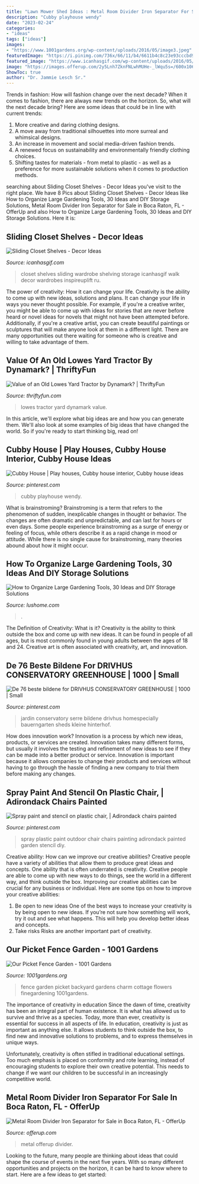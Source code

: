 ```yaml
---
title: "Lawn Mower Shed Ideas : Metal Room Divider Iron Separator For Sale In Boca Raton, Fl"
description: "Cubby playhouse wendy"
date: "2023-02-24"
categories:
- "ideas"
tags: ["ideas"]
images:
- "https://www.1001gardens.org/wp-content/uploads/2016/05/image3.jpeg"
featuredImage: "https://i.pinimg.com/736x/66/11/b4/6611b4c8c23e93cccbd93838996bc3d0--outdoor-ideas-spray.jpg"
featured_image: "https://www.icanhasgif.com/wp-content/uploads/2016/05/Sliding-Closet-Shelves-705x1024.jpg"
image: "https://images.offerup.com/2y5Lnh7ZknFNLwhMUHe-_lWqu5s=/600x1066/36f3/36f3d2b5885d49feac59fa15f050019f.jpg"
ShowToc: true
author: "Dr. Jammie Lesch Sr."
---
```



Trends in fashion: How will fashion change over the next decade?
When it comes to fashion, there are always new trends on the horizon. So, what will the next decade bring? Here are some ideas that could be in line with current trends: 
1. More creative and daring clothing designs.
2. A move away from traditional silhouettes into more surreal and whimsical designs.
3. An increase in movement and social media-driven fashion trends.
4. A renewed focus on sustainability and environmentally friendly clothing choices. 
5. Shifting tastes for materials - from metal to plastic - as well as a preference for more sustainable solutions when it comes to production methods.

	

		
searching about Sliding Closet Shelves - Decor Ideas you've visit to the right place. We have 8 Pics about Sliding Closet Shelves - Decor Ideas like How to Organize Large Gardening Tools, 30 Ideas and DIY Storage Solutions, Metal Room Divider Iron Separator for Sale in Boca Raton, FL - OfferUp and also How to Organize Large Gardening Tools, 30 Ideas and DIY Storage Solutions. Here it is:
		
    
## Sliding Closet Shelves - Decor Ideas

<img loading=lazy src="https://www.icanhasgif.com/wp-content/uploads/2016/05/Sliding-Closet-Shelves-705x1024.jpg" onerror="this.onerror=null;this.src='https://tse3.mm.bing.net/th?id=OIP.H3N8w3r_bc8ZqEng38XSnwHaKw&amp;pid=15.1';" alt="Sliding Closet Shelves - Decor Ideas">

_Source: icanhasgif.com_

>closet shelves sliding wardrobe shelving storage icanhasgif walk decor wardrobes inspireuplift ru. 

	

The power of creativity: How it can change your life.
Creativity is the ability to come up with new ideas, solutions and plans. It can change your life in ways you never thought possible. For example, if you're a creative writer, you might be able to come up with ideas for stories that are never before heard or novel ideas for novels that might not have been attempted before. Additionally, if you're a creative artist, you can create beautiful paintings or sculptures that will make anyone look at them in a different light. There are many opportunities out there waiting for someone who is creative and willing to take advantage of them.

    
## Value Of An Old Lowes Yard Tractor By Dynamark? | ThriftyFun

<img loading=lazy src="https://img.thrfun.com/img/208/638/value_of_an_old_lowes_yard_tractor_by_dynamark_fancy8.jpg" onerror="this.onerror=null;this.src='https://tse2.mm.bing.net/th?id=OIP.Y0CXVx1X4l6dGx5IjYaGnwHaNG&amp;pid=15.1';" alt="Value of an Old Lowes Yard Tractor by Dynamark? | ThriftyFun">

_Source: thriftyfun.com_

>lowes tractor yard dynamark value. 

	

In this article, we'll explore what big ideas are and how you can generate them. We'll also look at some examples of big ideas that have changed the world. So if you're ready to start thinking big, read on!

    
## Cubby House | Play Houses, Cubby House Interior, Cubby House Ideas

<img loading=lazy src="https://i.pinimg.com/736x/b0/b4/b8/b0b4b8a379fea1219044936af3caca8b.jpg" onerror="this.onerror=null;this.src='https://tse4.mm.bing.net/th?id=OIP.HTOfMYUkHMLu-WL42LXSsQHaJ3&amp;pid=15.1';" alt="Cubby House | Play houses, Cubby house interior, Cubby house ideas">

_Source: pinterest.com_

>cubby playhouse wendy. 

	

What is brainstroming?
Brainstroming is a term that refers to the phenomenon of sudden, inexplicable changes in thought or behavior. The changes are often dramatic and unpredictable, and can last for hours or even days. Some people experience brainstroming as a surge of energy or feeling of focus, while others describe it as a rapid change in mood or attitude. While there is no single cause for brainstroming, many theories abound about how it might occur.

    
## How To Organize Large Gardening Tools, 30 Ideas And DIY Storage Solutions

<img loading=lazy src="https://www.lushome.com/wp-content/uploads/2020/01/storage-ideas-gadening-tools-11.jpg" onerror="this.onerror=null;this.src='https://tse2.mm.bing.net/th?id=OIP.1GGCyq0UV2ovxBIfGfxOiwHaJ3&amp;pid=15.1';" alt="How to Organize Large Gardening Tools, 30 Ideas and DIY Storage Solutions">

_Source: lushome.com_

>. 

	

The Definition of Creativity: What is it?
Creativity is the ability to think outside the box and come up with new ideas. It can be found in people of all ages, but is most commonly found in young adults between the ages of 18 and 24. Creative art is often associated with creativity, art, and innovation.

    
## De 76 Beste Bildene For DRIVHUS CONSERVATORY GREENHOUSE | 1000 | Small

<img loading=lazy src="https://i.pinimg.com/736x/31/b3/bc/31b3bc3320d2aa4c2f3b2c5571681fbc.jpg" onerror="this.onerror=null;this.src='https://tse4.mm.bing.net/th?id=OIP.0QoTrA9ariaHQBwJ7mW8-gHaKM&amp;pid=15.1';" alt="De 76 beste bildene for DRIVHUS CONSERVATORY GREENHOUSE | 1000 | Small">

_Source: pinterest.com_

>jardin conservatory serre bildene drivhus homespecially bauerngarten sheds kleine hinterhof. 

	

How does innovation work?
Innovation is a process by which new ideas, products, or services are created. Innovation takes many different forms, but usually it involves the testing and refinement of new ideas to see if they can be made into a better product or service. Innovation is important because it allows companies to change their products and services without having to go through the hassle of finding a new company to trial them before making any changes.

    
## Spray Paint And Stencil On Plastic Chair, | Adirondack Chairs Painted

<img loading=lazy src="https://i.pinimg.com/736x/66/11/b4/6611b4c8c23e93cccbd93838996bc3d0--outdoor-ideas-spray.jpg" onerror="this.onerror=null;this.src='https://tse4.mm.bing.net/th?id=OIP.FNohc0VS2h8OrgiQ0T3rmgDYEg&amp;pid=15.1';" alt="Spray paint and stencil on plastic chair, | Adirondack chairs painted">

_Source: pinterest.com_

>spray plastic paint outdoor chair chairs painting adirondack painted garden stencil diy. 

	

Creative ability: How can we improve our creative abilities?
Creative people have a variety of abilities that allow them to produce great ideas and concepts. One ability that is often underrated is creativity. Creative people are able to come up with new ways to do things, see the world in a different way, and think outside the box. Improving our creative abilities can be crucial for any business or individual. Here are some tips on how to improve your creative abilities: 
1. Be open to new ideas
One of the best ways to increase your creativity is by being open to new ideas. If you’re not sure how something will work, try it out and see what happens. This will help you develop better ideas and concepts. 
2. Take risks
Risks are another important part of creativity.

    
## Our Picket Fence Garden - 1001 Gardens

<img loading=lazy src="https://www.1001gardens.org/wp-content/uploads/2016/05/image3.jpeg" onerror="this.onerror=null;this.src='https://tse2.mm.bing.net/th?id=OIP.MowsEMoyuui5xPHXn-YwNAHaJ3&amp;pid=15.1';" alt="Our Picket Fence Garden - 1001 Gardens">

_Source: 1001gardens.org_

>fence garden picket backyard gardens charm cottage flowers finegardening 1001gardens. 

	

The importance of creativity in education
Since the dawn of time, creativity has been an integral part of human existence. It is what has allowed us to survive and thrive as a species. Today, more than ever, creativity is essential for success in all aspects of life.
In education, creativity is just as important as anything else. It allows students to think outside the box, to find new and innovative solutions to problems, and to express themselves in unique ways.

Unfortunately, creativity is often stifled in traditional educational settings. Too much emphasis is placed on conformity and rote learning, instead of encouraging students to explore their own creative potential. This needs to change if we want our children to be successful in an increasingly competitive world.

    
## Metal Room Divider Iron Separator For Sale In Boca Raton, FL - OfferUp

<img loading=lazy src="https://images.offerup.com/2y5Lnh7ZknFNLwhMUHe-_lWqu5s=/600x1066/36f3/36f3d2b5885d49feac59fa15f050019f.jpg" onerror="this.onerror=null;this.src='https://tse4.mm.bing.net/th?id=OIP.J1eiwAGFdXF4wIH7hN9OHwHaNK&amp;pid=15.1';" alt="Metal Room Divider Iron Separator for Sale in Boca Raton, FL - OfferUp">

_Source: offerup.com_

>metal offerup divider. 

	

Looking to the future, many people are thinking about ideas that could shape the course of events in the next five years. With so many different opportunities and projects on the horizon, it can be hard to know where to start. Here are a few ideas to get started: 

